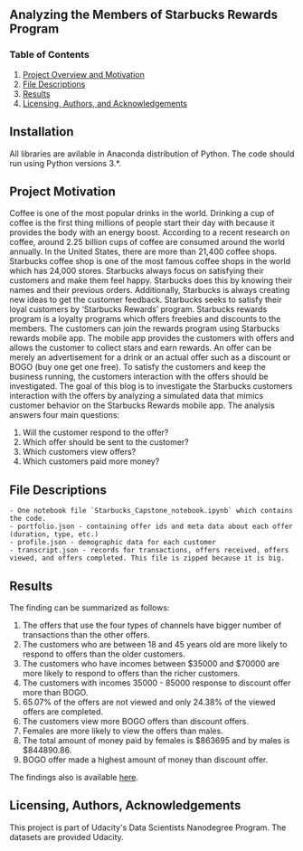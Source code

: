 ## Analyzing the Members of Starbucks Rewards Program

### Table of Contents

1. [Project Overview and Motivation](#motivation)
2. [File Descriptions](#files)
3. [Results](#results)
4. [Licensing, Authors, and Acknowledgements](#licensing)

## Installation <a name="installation"></a>

All libraries are avilable in Anaconda distribution of Python.  The code should run using Python versions 3.*.

## Project Motivation<a name="motivation"></a>

Coffee is one of the most popular drinks in the world. Drinking a cup of coffee is the first thing millions of people start their day with because it provides the body with an energy boost. According to a recent research on coffee, around 2.25 billion cups of coffee are consumed around the world annually. In the United States, there are more than 21,400 coffee shops. Starbucks coffee shop is one of the most famous coffee shops in the world which has 24,000 stores.
Starbucks always focus on satisfying their customers and make them feel happy. Starbucks does this by knowing their names and their previous orders. Additionally, Starbucks is always creating new ideas to get the customer feedback. Starbucks seeks to satisfy their loyal customers by ‘Starbucks Rewards’ program. Starbucks rewards program is a loyalty programs which offers freebies and discounts to the members. The customers can join the rewards program using Starbucks rewards mobile app. The mobile app provides the customers with offers and allows the customer to collect stars and earn rewards. An offer can be merely an advertisement for a drink or an actual offer such as a discount or BOGO (buy one get one free).
To satisfy the customers and keep the business running, the customers interaction with the offers should be investigated. The goal of this blog is to investigate the Starbucks customers interaction with the offers by analyzing a simulated data that mimics customer behavior on the Starbucks Rewards mobile app. The analysis answers four main questions:

1.	Will the customer respond to the offer?
2.	Which offer should be sent to the customer?
3.	Which customers view offers?
4.	Which customers paid more money? 


## File Descriptions <a name="files"></a>

	- One notebook file `Starbucks_Capstone_notebook.ipynb` which contains the code. 
	- portfolio.json - containing offer ids and meta data about each offer (duration, type, etc.)
	- profile.json - demographic data for each customer
	- transcript.json - records for transactions, offers received, offers viewed, and offers completed. This file is zipped because it is big. 


## Results<a name="results"></a>

The finding can be summarized as follows:
1.	The offers that use the four types of channels have bigger number of transactions than the other offers. 
2.	The customers who are between 18 and 45 years old are more likely to respond to offers than the older customers. 
3.	The customers who have incomes between $35000 and $70000 are more likely to respond to offers than the richer customers.
4.	The customers with incomes 35000 - 85000 response to discount offer more than BOGO.
5.	65.07% of the offers are not viewed and only 24.38% of the viewed offers are completed. 
6.	The customers view more BOGO offers than discount offers. 
7.	Females are more likely to view the offers than males. 
8.	The total amount of money paid by females is $863695 and by males is $844890.86.
9.	 BOGO offer made a highest amount of money than discount offer.

The findings also is available [here](https://medium.com/@alay.nada/analyzing-the-members-of-starbucks-rewards-program-562f263a878c?sk=3e6598fa6d579f2610074e4faf553ade).

## Licensing, Authors, Acknowledgements<a name="licensing"></a>

This project is part of Udacity's Data Scientists Nanodegree Program. The datasets are provided Udacity. 
